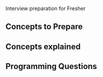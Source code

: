 Interview preparation for Fresher

## Concepts to Prepare
## Concepts explained
## Programming Questions
